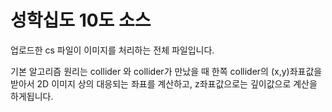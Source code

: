# 성학십도 10도 소스

업로드한 cs 파일이 이미지를 처리하는 전체 파일입니다.



기본 알고리즘 원리는 collider 와 collider가 만났을 때 한쪽 collider의 (x,y)좌표값을 받아서 2D 이미지 상의 대응되는 좌표를 계산하고, z좌표값으로는 깊이값으로 계산을 하게됩니다.

